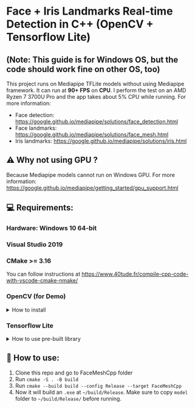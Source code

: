 ﻿# Face + Iris Landmarks Real-time Detection in C++ (OpenCV + Tensorflow Lite)

## (Note: This guide is for Windows OS, but the code should work fine on other OS, too)

This project runs on Mediapipe TFLite models without using Mediapipe framework. It can run at **90+ FPS** on **CPU**. 
I perform the test on an AMD Ryzen 7 3700U Pro and the app takes about 5% CPU while running.
For more information:
* Face detection: https://google.github.io/mediapipe/solutions/face_detection.html
* Face landmarks: https://google.github.io/mediapipe/solutions/face_mesh.html
* Iris landmarks: https://google.github.io/mediapipe/solutions/iris.html

## :warning: Why not using GPU ?
Because Mediapipe models cannot run on Windows GPU.
For more information: https://google.github.io/mediapipe/getting_started/gpu_support.html

## :computer: Requirements:

### Hardware: Windows 10 64-bit

### Visual Studio 2019

### CMake >= 3.16
You can follow instructions at https://www.40tude.fr/compile-cpp-code-with-vscode-cmake-nmake/

### OpenCV (for Demo)
<details>
  <summary>How to install</summary>

1. Download and install pre-built binaries at https://sourceforge.net/projects/opencvlibrary/files/4.5.3/opencv-4.5.3-vc14_vc15.exe/download  
2. Add `<opencv-install-folder>/build/x64/vc15/bin` and `<opencv-install-folder>/build/x64/vc15/lib` to PATH.
</details>

### Tensorflow Lite
<details>
  <summary>How to use pre-built library</summary>

1. Download and extract third_party.zip from https://github.com/shigure3011/mediapipe_face_iris_cpp/releases
2. Change `TFLite_PATH` in CMakeLists.txt
3. Add `TFLite_LIBS` to PATH 

</details>

## :key: How to use:
1. Clone this repo and go to FaceMeshCpp folder
2. Run `cmake -S . -B build`
3. Run `cmake --build build --config Release --target FaceMeshCpp`
4. Now it will build an `.exe` at `~/build/Release`. Make sure to copy `model` folder to `~/build/Release/` before running.
